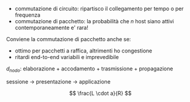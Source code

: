* commutazione di circuito: ripartisco il collegamento per tempo o per frequenza
* commutazione di pacchetto: la probabilità che $n$ host siano attivi contemporaneamente e' rara!

Conviene la commutazione di pacchetto anche se:
* ottimo per pacchetti a raffica, altrimenti ho congestione
* ritardi end-to-end variabili e imprevedibile

$d_{nodo}$: elaborazione + accodamento + trasmissione + propagazione

sessione -> presentazione -> applicazione

$$
\frac{L \cdot a}{R}
$$

